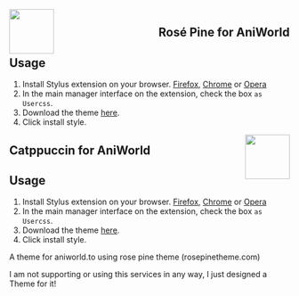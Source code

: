 
<img src="https://github.com/rose-pine/rose-pine-theme/raw/main/assets/icon.png" width="80" align="left"/>
<h2 align="right">Rosé Pine for AniWorld</h2>

## Usage

1. Install Stylus extension on your browser. [Firefox](https://addons.mozilla.org/en-US/firefox/addon/styl-us), [Chrome](https://chrome.google.com/webstore/detail/stylus/clngdbkpkpeebahjckkjfobafhncgmne) or [Opera](https://addons.opera.com/en-gb/extensions/details/stylus/)
2. In the main manager interface on the extension, check the box `as Usercss`.
3. Download the theme [here](https://github.com/DrWuzi/aniworld-theme/blob/main/RosePineAniworld.user.css).
4. Click install style.



<img src="https://raw.githubusercontent.com/catppuccin/catppuccin/main/assets/logos/exports/1544x1544_circle.png" width="80" align="right"/>
<h2 align="left">Catppuccin for AniWorld</h2>

## Usage

1. Install Stylus extension on your browser. [Firefox](https://addons.mozilla.org/en-US/firefox/addon/styl-us), [Chrome](https://chrome.google.com/webstore/detail/stylus/clngdbkpkpeebahjckkjfobafhncgmne) or [Opera](https://addons.opera.com/en-gb/extensions/details/stylus/)
2. In the main manager interface on the extension, check the box `as Usercss`.
3. Download the theme [here](https://github.com/DrWuzi/aniworld-theme/blob/main/CatppuccinAniworld.user.css).
4. Click install style.



A theme for aniworld.to using rose pine theme (rosepinetheme.com)


I am not supporting or using this services in any way, I just designed a Theme for it!
